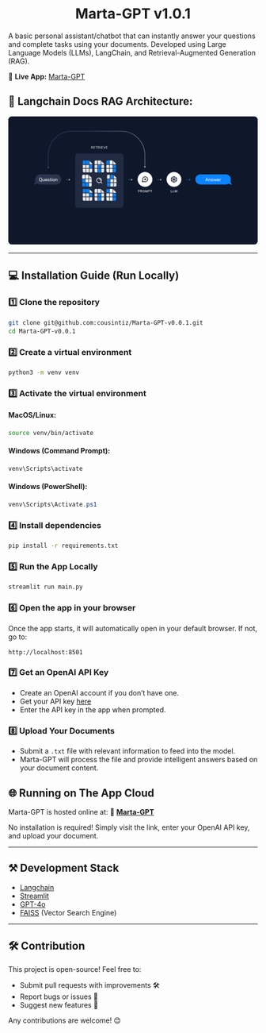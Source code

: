 <h1 align="center">
    Marta-GPT v1.0.1
</h1>

A basic personal assistant/chatbot that can instantly answer your questions and complete tasks using your documents. Developed using Large Language Models (LLMs), LangChain, and Retrieval-Augmented Generation (RAG).

🚀 **Live App:** [Marta-GPT](https://marta-gpt.streamlit.app/)

## 📖 Langchain Docs RAG Architecture:
![alt tag](pagev1.png)

---
## 💻 Installation Guide (Run Locally)

### **1️⃣ Clone the repository**
```bash
git clone git@github.com:cousintiz/Marta-GPT-v0.0.1.git
cd Marta-GPT-v0.0.1
```

### **2️⃣ Create a virtual environment**
```bash
python3 -m venv venv
```

### **3️⃣ Activate the virtual environment**
#### **MacOS/Linux:**
```bash
source venv/bin/activate
```
#### **Windows (Command Prompt):**
```cmd
venv\Scripts\activate
```
#### **Windows (PowerShell):**
```powershell
venv\Scripts\Activate.ps1
```

### **4️⃣ Install dependencies**
```bash
pip install -r requirements.txt
```

### **5️⃣ Run the App Locally**
```bash
streamlit run main.py
```

### **6️⃣ Open the app in your browser**
Once the app starts, it will automatically open in your default browser. If not, go to:
```
http://localhost:8501
```

### **7️⃣ Get an OpenAI API Key**
- Create an OpenAI account if you don’t have one.
- Get your API key [here](https://platform.openai.com/api-keys)
- Enter the API key in the app when prompted.

### **8️⃣ Upload Your Documents**
- Submit a `.txt` file with relevant information to feed into the model.
- Marta-GPT will process the file and provide intelligent answers based on your document content.

## 🌐 Running on The App Cloud
Marta-GPT is hosted online at:
🔗 **[Marta-GPT](https://marta-gpt.streamlit.app/)**

No installation is required! Simply visit the link, enter your OpenAI API key, and upload your document.

---
## ⚒️ Development Stack
- [Langchain](https://github.com/hwchase17/langchain)
- [Streamlit](https://streamlit.io/)
- [GPT-4o](https://platform.openai.com/docs/models/gpt-4o)
- [FAISS](https://github.com/facebookresearch/faiss) (Vector Search Engine)

---
## 🛠️ Contribution
This project is open-source! Feel free to:
- Submit pull requests with improvements 🛠️
- Report bugs or issues 🐛
- Suggest new features 🚀

Any contributions are welcome! 😊
